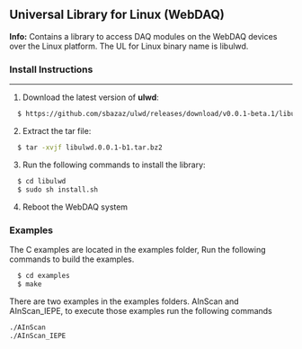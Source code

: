 ## Universal Library for Linux (WebDAQ)

**Info:** Contains a library to access DAQ modules on the WebDAQ devices over the Linux platform. The UL for Linux binary name is libulwd.

### Install Instructions
---------------------

1. Download the latest version of **ulwd**:

``` sh
  $ https://github.com/sbazaz/ulwd/releases/download/v0.0.1-beta.1/libulwd.0.0.1-b1.tar.bz2
```     
2. Extract the tar file:
 
``` sh
  $ tar -xvjf libulwd.0.0.1-b1.tar.bz2
```

3. Run the following commands to install the library:

``` sh
  $ cd libulwd
  $ sudo sh install.sh
```

4. Reboot the WebDAQ system

### Examples
The C examples are located in the examples folder, Run the following commands to build the examples.

``` sh
  $ cd examples
  $ make
```

There are two examples in the examples folders. AInScan and AInScan_IEPE, to execute those examples run the following commands

``` sh
./AInScan
./AInScan_IEPE
```
